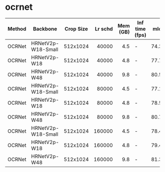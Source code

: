 # ocrnet
| Method |      Backbone      | Crop Size | Lr schd | Mem (GB) | Inf time (fps) | mIoU  | mIoU(ms+flip) |                                                                                                                                                                                               download                                                                                                                                                                                               |
|--------|--------------------|-----------|--------:|---------:|----------------|------:|--------------:|------------------------------------------------------------------------------------------------------------------------------------------------------------------------------------------------------------------------------------------------------------------------------------------------------------------------------------------------------------------------------------------------------|
| OCRNet | HRNetV2p-W18-Small | 512x1024  |   40000 |      4.5 | -              | 74.30 |         75.95 | [model](https://open-mmlab.s3.ap-northeast-2.amazonaws.com/mmsegmentation/models/ocrnet/ocrnet_hr18s_512x1024_40k_cityscapes/ocrnet_hr18s_512x1024_40k_cityscapes_20200601_033304-fa2436c2.pth) &#124; [log](https://open-mmlab.s3.ap-northeast-2.amazonaws.com/mmsegmentation/models/ocrnet/ocrnet_hr18s_512x1024_40k_cityscapes/ocrnet_hr18s_512x1024_40k_cityscapes_20200601_033304.log.json)     |
| OCRNet | HRNetV2p-W18       | 512x1024  |   40000 |      4.8 | -              | 77.72 |         79.49 | [model](https://open-mmlab.s3.ap-northeast-2.amazonaws.com/mmsegmentation/models/ocrnet/ocrnet_hr18_512x1024_40k_cityscapes/ocrnet_hr18_512x1024_40k_cityscapes_20200601_033320-401c5bdd.pth) &#124; [log](https://open-mmlab.s3.ap-northeast-2.amazonaws.com/mmsegmentation/models/ocrnet/ocrnet_hr18_512x1024_40k_cityscapes/ocrnet_hr18_512x1024_40k_cityscapes_20200601_033320.log.json)         |
| OCRNet | HRNetV2p-W48       | 512x1024  |   40000 |      9.8 | -              | 80.58 |         81.79 | [model](https://open-mmlab.s3.ap-northeast-2.amazonaws.com/mmsegmentation/models/ocrnet/ocrnet_hr48_512x1024_40k_cityscapes/ocrnet_hr48_512x1024_40k_cityscapes_20200601_033336-55b32491.pth) &#124; [log](https://open-mmlab.s3.ap-northeast-2.amazonaws.com/mmsegmentation/models/ocrnet/ocrnet_hr48_512x1024_40k_cityscapes/ocrnet_hr48_512x1024_40k_cityscapes_20200601_033336.log.json)         |
| OCRNet | HRNetV2p-W18-Small | 512x1024  |   80000 |      4.5 | -              | 77.16 |         78.66 | [model](https://open-mmlab.s3.ap-northeast-2.amazonaws.com/mmsegmentation/models/ocrnet/ocrnet_hr18s_512x1024_80k_cityscapes/ocrnet_hr18s_512x1024_80k_cityscapes_20200601_222735-55979e63.pth) &#124; [log](https://open-mmlab.s3.ap-northeast-2.amazonaws.com/mmsegmentation/models/ocrnet/ocrnet_hr18s_512x1024_80k_cityscapes/ocrnet_hr18s_512x1024_80k_cityscapes_20200601_222735.log.json)     |
| OCRNet | HRNetV2p-W18       | 512x1024  |   80000 |      4.8 | -              | 78.57 |         80.46 | [model](https://open-mmlab.s3.ap-northeast-2.amazonaws.com/mmsegmentation/models/ocrnet/ocrnet_hr18_512x1024_80k_cityscapes/ocrnet_hr18_512x1024_80k_cityscapes_20200614_230521-c2e1dd4a.pth) &#124; [log](https://open-mmlab.s3.ap-northeast-2.amazonaws.com/mmsegmentation/models/ocrnet/ocrnet_hr18_512x1024_80k_cityscapes/ocrnet_hr18_512x1024_80k_cityscapes_20200614_230521.log.json)         |
| OCRNet | HRNetV2p-W48       | 512x1024  |   80000 |      9.8 | -              | 80.70 |         81.87 | [model](https://open-mmlab.s3.ap-northeast-2.amazonaws.com/mmsegmentation/models/ocrnet/ocrnet_hr48_512x1024_80k_cityscapes/ocrnet_hr48_512x1024_80k_cityscapes_20200601_222752-9076bcdf.pth) &#124; [log](https://open-mmlab.s3.ap-northeast-2.amazonaws.com/mmsegmentation/models/ocrnet/ocrnet_hr48_512x1024_80k_cityscapes/ocrnet_hr48_512x1024_80k_cityscapes_20200601_222752.log.json)         |
| OCRNet | HRNetV2p-W18-Small | 512x1024  |  160000 |      4.5 | -              | 78.45 |         79.97 | [model](https://open-mmlab.s3.ap-northeast-2.amazonaws.com/mmsegmentation/models/ocrnet/ocrnet_hr18s_512x1024_160k_cityscapes/ocrnet_hr18s_512x1024_160k_cityscapes_20200602_191005-f4a7af28.pth) &#124; [log](https://open-mmlab.s3.ap-northeast-2.amazonaws.com/mmsegmentation/models/ocrnet/ocrnet_hr18s_512x1024_160k_cityscapes/ocrnet_hr18s_512x1024_160k_cityscapes_20200602_191005.log.json) |
| OCRNet | HRNetV2p-W18       | 512x1024  |  160000 |      4.8 | -              | 79.47 |         80.91 | [model](https://open-mmlab.s3.ap-northeast-2.amazonaws.com/mmsegmentation/models/ocrnet/ocrnet_hr18_512x1024_160k_cityscapes/ocrnet_hr18_512x1024_160k_cityscapes_20200602_191001-b9172d0c.pth) &#124; [log](https://open-mmlab.s3.ap-northeast-2.amazonaws.com/mmsegmentation/models/ocrnet/ocrnet_hr18_512x1024_160k_cityscapes/ocrnet_hr18_512x1024_160k_cityscapes_20200602_191001.log.json)     |
| OCRNet | HRNetV2p-W48       | 512x1024  |  160000 |      9.8 | -              | 81.35 |         82.70 | [model](https://open-mmlab.s3.ap-northeast-2.amazonaws.com/mmsegmentation/models/ocrnet/ocrnet_hr48_512x1024_160k_cityscapes/ocrnet_hr48_512x1024_160k_cityscapes_20200602_191037-dfbf1b0c.pth) &#124; [log](https://open-mmlab.s3.ap-northeast-2.amazonaws.com/mmsegmentation/models/ocrnet/ocrnet_hr48_512x1024_160k_cityscapes/ocrnet_hr48_512x1024_160k_cityscapes_20200602_191037.log.json)     |
